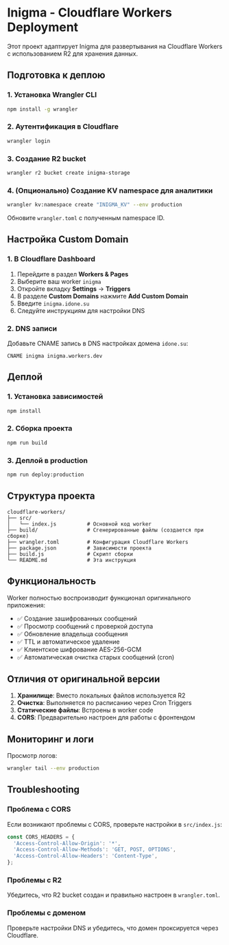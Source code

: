 # Inigma - Cloudflare Workers Deployment

Этот проект адаптирует Inigma для развертывания на Cloudflare Workers с использованием R2 для хранения данных.

## Подготовка к деплою

### 1. Установка Wrangler CLI

```bash
npm install -g wrangler
```

### 2. Аутентификация в Cloudflare

```bash
wrangler login
```

### 3. Создание R2 bucket

```bash
wrangler r2 bucket create inigma-storage
```

### 4. (Опционально) Создание KV namespace для аналитики

```bash
wrangler kv:namespace create "INIGMA_KV" --env production
```

Обновите `wrangler.toml` с полученным namespace ID.

## Настройка Custom Domain

### 1. В Cloudflare Dashboard

1. Перейдите в раздел **Workers & Pages**
2. Выберите ваш worker `inigma`
3. Откройте вкладку **Settings** → **Triggers**
4. В разделе **Custom Domains** нажмите **Add Custom Domain**
5. Введите `inigma.idone.su`
6. Следуйте инструкциям для настройки DNS

### 2. DNS записи

Добавьте CNAME запись в DNS настройках домена `idone.su`:

```
CNAME inigma inigma.workers.dev
```

## Деплой

### 1. Установка зависимостей

```bash
npm install
```

### 2. Сборка проекта

```bash
npm run build
```

### 3. Деплой в production

```bash
npm run deploy:production
```

## Структура проекта

```
cloudflare-workers/
├── src/
│   └── index.js          # Основной код worker
├── build/                # Сгенерированные файлы (создается при сборке)
├── wrangler.toml         # Конфигурация Cloudflare Workers
├── package.json          # Зависимости проекта
├── build.js              # Скрипт сборки
└── README.md             # Эта инструкция
```

## Функциональность

Worker полностью воспроизводит функционал оригинального приложения:

- ✅ Создание зашифрованных сообщений
- ✅ Просмотр сообщений с проверкой доступа
- ✅ Обновление владельца сообщения
- ✅ TTL и автоматическое удаление
- ✅ Клиентское шифрование AES-256-GCM
- ✅ Автоматическая очистка старых сообщений (cron)

## Отличия от оригинальной версии

1. **Хранилище**: Вместо локальных файлов используется R2
2. **Очистка**: Выполняется по расписанию через Cron Triggers
3. **Статические файлы**: Встроены в worker code
4. **CORS**: Предварительно настроен для работы с фронтендом

## Мониторинг и логи

Просмотр логов:

```bash
wrangler tail --env production
```

## Troubleshooting

### Проблема с CORS

Если возникают проблемы с CORS, проверьте настройки в `src/index.js`:

```javascript
const CORS_HEADERS = {
  'Access-Control-Allow-Origin': '*',
  'Access-Control-Allow-Methods': 'GET, POST, OPTIONS',
  'Access-Control-Allow-Headers': 'Content-Type',
};
```

### Проблемы с R2

Убедитесь, что R2 bucket создан и правильно настроен в `wrangler.toml`.

### Проблемы с доменом

Проверьте настройки DNS и убедитесь, что домен проксируется через Cloudflare.
